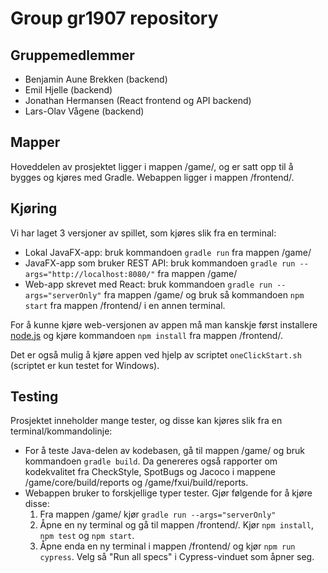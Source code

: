 # Group gr1907 repository

## Gruppemedlemmer
  - Benjamin Aune Brekken (backend)
  - Emil Hjelle (backend)
  - Jonathan Hermansen (React frontend og API backend)
  - Lars-Olav Vågene (backend)

## Mapper
Hoveddelen av prosjektet ligger i mappen /game/, og er satt opp til å bygges og kjøres med Gradle. Webappen ligger i mappen /frontend/.

## Kjøring
Vi har laget 3 versjoner av spillet, som kjøres slik fra en terminal:
* Lokal JavaFX-app: bruk kommandoen `gradle run` fra mappen /game/
* JavaFX-app som bruker REST API: bruk kommandoen `gradle run --args="http://localhost:8080/"` fra mappen /game/
* Web-app skrevet med React: bruk kommandoen `gradle run --args="serverOnly"` fra mappen /game/ og bruk så kommandoen `npm start` fra mappen /frontend/ i en annen terminal.

For å kunne kjøre web-versjonen av appen må man kanskje først installere [node.js](https://nodejs.org/en/) og kjøre kommandoen `npm install` fra mappen /frontend/.

Det er også mulig å kjøre appen ved hjelp av scriptet `oneClickStart.sh` (scriptet er kun testet for Windows).

## Testing
Prosjektet inneholder mange tester, og disse kan kjøres slik fra en terminal/kommandolinje:
* For å teste Java-delen av kodebasen, gå til mappen /game/ og bruk kommandoen `gradle build`. 
Da genereres også rapporter om kodekvalitet fra CheckStyle, SpotBugs og Jacoco i mappene /game/core/build/reports og /game/fxui/build/reports.
* Webappen bruker to forskjellige typer tester. Gjør følgende for å kjøre disse:
    1. Fra mappen /game/ kjør `gradle run --args="serverOnly"`
    2. Åpne en ny terminal og gå til mappen /frontend/. Kjør `npm install`, `npm test` og `npm start`.
    3. Åpne enda en ny terminal i mappen /frontend/ og kjør `npm run cypress`. Velg så "Run all specs" i Cypress-vinduet som åpner seg.


